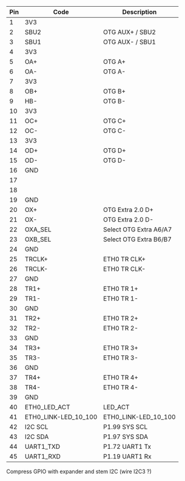 
| Pin | Code       | Description                              | 
|-----|------------|------------------------------------------|
|  1  | 3V3        |                                          |
|  2  | SBU2       | OTG AUX+ / SBU2                     |
|  3  | SBU1       | OTG AUX- / SBU1                     |
|  4  | 3V3        |                                          |
|  5  | OA+        | OTG A+                     |
|  6  | OA-        | OTG A-                     |
|  7  | 3V3        |                                          |
|  8  | OB+        | OTG B+                     |
|  9  | HB-        | OTG B-                     |
| 10  | 3V3        |                                          |
| 11  | OC+        | OTG C+                     |
| 12  | OC-        | OTG C-                     |
| 13  | 3V3        |                                          |
| 14  | OD+        | OTG D+                     |
| 15  | OD-        | OTG D-                     |
| 16  | GND        |                                          |
| 17  |       |                     |
| 18  |       |                     |
| 19  | GND        |                     |
| 20  | OX+        | OTG Extra 2.0 D+                     |
| 21  | OX-        | OTG Extra 2.0 D-                     |
| 22  | OXA_SEL    | Select OTG Extra A6/A7               | 
| 23  | OXB_SEL    | Select OTG Extra B6/B7               |
| 24  | GND        |                                          |
| 25  | TRCLK+     | ETH0 TR CLK+                      |
| 26  | TRCLK-     | ETH0 TR CLK-                      |
| 27  | GND        |                     |
| 28  | TR1+       | ETH0 TR 1+                      |
| 29  | TR1-       | ETH0 TR 1-                      |
| 30  | GND        |                     |
| 31  | TR2+       | ETH0 TR 2+                      |
| 32  | TR2-       | ETH0 TR 2-                      |
| 33  | GND        |                     |
| 34  | TR3+       | ETH0 TR 3+                      |
| 35  | TR3-       | ETH0 TR 3-                      |
| 36  | GND        |                     |
| 37  | TR4+       | ETH0 TR 4+                      |
| 38  | TR4-       | ETH0 TR 4-                      |
| 39  | GND        |                     |
| 40  | ETH0_LED_ACT  | LED_ACT |
| 41  | ETH0_LINK-LED_10_100  | ETH0_LINK-LED_10_100                   |
| 42  | I2C SCL    | P1.99 SYS SCL                      |
| 43  | I2C SDA    | P1.97 SYS SDA                      |
| 44  | UART1_TXD  | P1.72 UART1 Tx                      |
| 45  | UART1_RXD  | P1.19 UART1 Rx                      |


Compress GPIO with expander and stem I2C (wire I2C3 ?)
     

